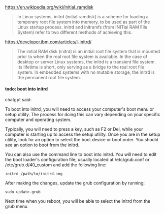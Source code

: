 https://en.wikipedia.org/wiki/Initial_ramdisk

> In Linux systems, initrd (initial ramdisk) is a scheme for loading a temporary root file system into memory, to be used as part of the Linux startup process.
initrd and initramfs (from INITial RAM File System) refer to two different methods of achieving this.

https://developer.ibm.com/articles/l-initrd/

> The initial RAM disk (initrd) is an initial root file system that is mounted prior to when the real root file system is available.
In the case of desktop or server Linux systems, the initrd is a transient file system. Its lifetime is short, only serving as a bridge to the real root file system. In embedded systems with no mutable storage, the initrd is the permanent root file system.

#### todo: boot into initrd

chatgpt said:

To boot into initrd, you will need to access your computer's boot menu or setup utility. The process for doing this can vary depending on your specific computer and operating system.

Typically, you will need to press a key, such as F2 or Del, while your computer is starting up to access the setup utility. Once you are in the setup utility, look for an option to select the boot device or boot order. You should see an option to boot from the initrd.

You can also use the command line to boot into initrd. You will need to edit the boot loader's configuration file, usually located at /etc/grub.conf or /etc/grub.d/40_custom and add the following line:

```
initrd /path/to/initrd.img
```

After making the changes, update the grub configuration by running:

```
sudo update-grub
```
Next time when you reboot, you will be able to select the initrd from the grub menu.
